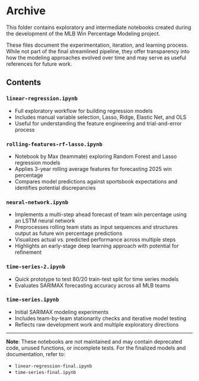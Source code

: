 # Archive

This folder contains exploratory and intermediate notebooks created during the development of the MLB Win Percentage Modeling project.

These files document the experimentation, iteration, and learning process. While not part of the final streamlined pipeline, they offer transparency into how the modeling approaches evolved over time and may serve as useful references for future work.

## Contents

### `linear-regression.ipynb`
- Full exploratory workflow for building regression models
- Includes manual variable selection, Lasso, Ridge, Elastic Net, and OLS
- Useful for understanding the feature engineering and trial-and-error process

### `rolling-features-rf-lasso.ipynb`
- Notebook by Max (teammate) exploring Random Forest and Lasso regression models
- Applies 3-year rolling average features for forecasting 2025 win percentage
- Compares model predictions against sportsbook expectations and identifies potential discrepancies

### `neural-network.ipynb`
- Implements a multi-step ahead forecast of team win percentage using an LSTM neural network
- Preprocesses rolling team stats as input sequences and structures output as future win percentage predictions
- Visualizes actual vs. predicted performance across multiple steps
- Highlights an early-stage deep learning approach with potential for refinement

### `time-series-2.ipynb`
- Quick prototype to test 80/20 train-test split for time series models
- Evaluates SARIMAX forecasting accuracy across all MLB teams

### `time-series.ipynb`
- Initial SARIMAX modeling experiments
- Includes team-by-team stationarity checks and iterative model testing
- Reflects raw development work and multiple exploratory directions

---

**Note**: These notebooks are not maintained and may contain deprecated code, unused functions, or incomplete tests. For the finalized models and documentation, refer to:
- `linear-regression-final.ipynb`
- `time-series-final.ipynb`
